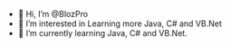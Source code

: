 - 👋 Hi, I’m @BlozPro
- 👀 I’m interested in Learning more Java, C# and VB.Net
- 🌱 I’m currently learning Java, C# and VB.Net.

